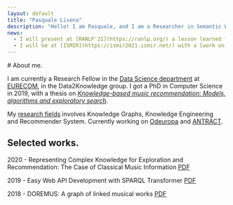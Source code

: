 ```yaml
---
layout: default
title: "Pasquale Lisena"
description: "Hello! I am Pasquale, and I am a Researcher in Semantic Web technologies. Currently at EURECOM, France"
news:
  - I will present at [RANLP'21](https://ranlp.org/) a lesson learned from evaluating [topic models](https://www.eurecom.fr/publication/6617/) (1-3 Sept 2021)
  - I will be at [ISMIR](https://ismir2021.ismir.net/) with a [work on automatic music generation](https://www.eurecom.fr/publication/6622) (8-12 Nov 2021)
---
```


<section class="box" markdown="1">
# About me.

I am currently a Research Fellow in the [Data Science department](https://ds.eurecom.fr/) at [EURECOM](http://www.eurecom.fr/), in the Data2Knowledge group.
I got a PhD in Computer Science in 2019, with a thesis on [_Knowledge-based music recommendation: Models, algorithms and exploratory search_](./research#phd-thesis).

My [research fields](./research) involves Knowledge Graphs, Knowledge Engineering and Recommender System. Currently working on [Odeuropa](https://odeuropa.eu/) and [ANTRACT](https://antract.hypotheses.org/).
</section>

<section class="box" markdown="1">

# Selected works.
2020 - Representing Complex Knowledge for Exploration and Recommendation: The Case of Classical Music Information
<span class="links inline" markdown="1">
[PDF](http://www.eurecom.fr/fr/publication/6404/download/data-publi-6404.pdf)
</span>  

2019 - Easy Web API Development with SPARQL Transformer
<span class="links inline" markdown="1">
[PDF](http://www.eurecom.fr/en/publication/5927/download/data-publi-5927.pdf)
</span>  

2018 - DOREMUS: A graph of linked musical works
<span class="links inline" markdown="1">
[PDF](http://www.eurecom.fr/fr/publication/5565/download/data-publi-5565.pdf)
</span>  

</section>
